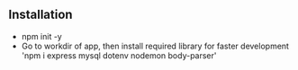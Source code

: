 Installation
---
- npm init -y
- Go to workdir of app, then install required library for faster development 'npm i express mysql dotenv nodemon body-parser'
